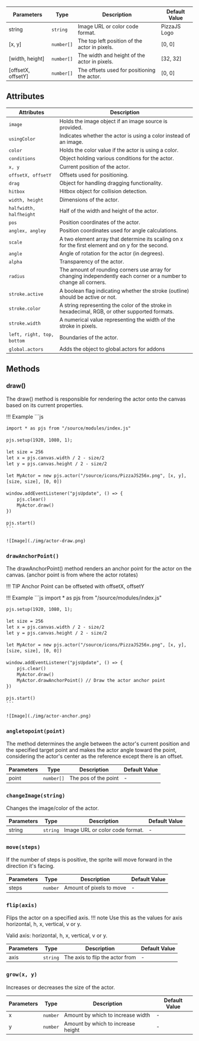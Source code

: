
| Parameters          | Type      | Description                                       | Default Value  |
|---------------------|-----------|---------------------------------------------------|----------------|
| string              | `string`  | Image URL or color code format.                   | PizzaJS Logo   |
| [x, y]              | `number[]`| The top left position of the actor in pixels.     | [0, 0]         |
| [width, height]     | `number[]`| The width and height of the actor in pixels.      | [32, 32]       |
| [offsetX, offsetY]  | `number[]`| The offsets used for positioning the actor.       | [0, 0]         |

## Attributes

| Attributes                | Description                                                       |
|---------------------------|-------------------------------------------------------------------|
| `image`                   | Holds the image object if an image source is provided.            |
| `usingColor`              | Indicates whether the actor is using a color instead of an image. |
| `color`                   | Holds the color value if the actor is using a color.              |
| `conditions`              | Object holding various conditions for the actor.                  |
| `x, y`                    | Current position of the actor.                                    |
| `offsetX, offsetY`        | Offsets used for positioning.                                     |
| `drag`                    | Object for handling dragging functionality.                       |
| `hitbox`                  | Hitbox object for collision detection.                            |
| `width, height`           | Dimensions of the actor.                                          |
| `halfwidth, halfheight`   | Half of the width and height of the actor.                        |
| `pos`                     | Position coordinates of the actor.                                |
| `anglex, angley`          | Position coordinates used for angle calculations.                 |
| `scale`          | A two element array that determine its scaling on x for the first element and on y for the second.               |
| `angle`                   | Angle of rotation for the actor (in degrees).                     |
| `alpha`                   | Transparency of the actor.                                        |
| `radius`                  | The amount of rounding corners use array for changing independently each corner or a number to change all corners.                    |
| `stroke.active`           | A boolean flag indicating whether the stroke (outline) should be active or not.  |
| `stroke.color`           |  A string representing the color of the stroke in hexadecimal, RGB, or other supported formats.  |
| `stroke.width`           |  A numerical value representing the width of the stroke in pixels.  |
|`left, right, top, bottom` | Boundaries of the actor.                                          |
| `global.actors`           | Adds the object to global.actors for addons                       |

## Methods

### draw()

The draw() method is responsible for rendering the actor onto the canvas based on its current properties.

!!! Example
    ```js

    import * as pjs from "/source/modules/index.js"

    pjs.setup(1920, 1080, 1);

    let size = 256
    let x = pjs.canvas.width / 2 - size/2
    let y = pjs.canvas.height / 2 - size/2

    let MyActor = new pjs.actor("/source/icons/PizzaJS256x.png", [x, y], [size, size], [0, 0])

    window.addEventListener("pjsUpdate", () => {
        pjs.clear()
        MyActor.draw() 
    })

    pjs.start()
    ```

    ![Image](./img/actor-draw.png)

### `drawAnchorPoint()`

The drawAnchorPoint() method renders an anchor point for the actor on the canvas. (anchor point is from where the actor rotates)

!!! TIP
    Anchor Point can be offseted with offsetX, offsetY

!!! Example
    ```js
    import * as pjs from "/source/modules/index.js"

    pjs.setup(1920, 1080, 1);

    let size = 256
    let x = pjs.canvas.width / 2 - size/2
    let y = pjs.canvas.height / 2 - size/2

    let MyActor = new pjs.actor("/source/icons/PizzaJS256x.png", [x, y], [size, size], [0, 0])

    window.addEventListener("pjsUpdate", () => {
        pjs.clear()
        MyActor.draw()
        MyActor.drawAnchorPoint() // Draw the actor anchor point
    })

    pjs.start()
    ```

    ![Image](./img/actor-anchor.png)

### `angletopoint(point)`

The method determines the angle between the actor's current position and the specified target point and makes the actor angle toward the point, considering the actor's center as the reference except there is an offset.

| Parameters          | Type      | Description                                       | Default Value  |
|---------------------|-----------|---------------------------------------------------|----------------|
| point               | `number[]`| The pos of the point                              | -              |

### `changeImage(string)`

Changes the image/color of the actor.

| Parameters          | Type      | Description                                       | Default Value  |
|---------------------|-----------|---------------------------------------------------|----------------|
| string              | `string`  | Image URL or color code format.                   | -              |

### `move(steps)`

If the number of steps is positive, the sprite will move forward in the direction it's facing.

| Parameters          | Type      | Description                                       | Default Value  |
|---------------------|-----------|---------------------------------------------------|----------------|
| steps               | `number`  | Amount of pixels to move                          | -              |

### `flip(axis)`

Flips the actor on a specified axis.
!!! note
    Use this as the values for axis horizontal, h, x, vertical, v or y.

Valid axis: horizontal, h, x, vertical, v or y.

| Parameters          | Type      | Description                                       | Default Value  |
|---------------------|-----------|---------------------------------------------------|----------------|
| axis               | `string`| The axis to flip the actor from                              | -              |


### `grow(x, y)`

Increases or decreases the size of the actor.

| Parameters          | Type      | Description                                       | Default Value  |
|---------------------|-----------|---------------------------------------------------|----------------|
| x                   | `number`  | Amount by which to increase width                 | -              |
| y                   | `number`  | Amount by which to increase height                | -              |
